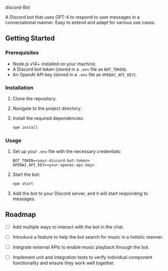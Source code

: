 discord-Bot

A Discord bot that uses GPT-4 to respond to user messages in a conversational manner. Easy to extend and adapt for various use cases.

## Getting Started

### Prerequisites
- Node.js v14+ installed on your machine.
- A Discord bot token (stored in a `.env` file as `BOT_TOKEN`).
- An OpenAI API key (stored in a `.env` file as `OPENAI_API_KEY`).

### Installation
1. Clone the repository:

2. Navigate to the project directory:

3. Install the required dependencies:
   ```bash
   npm install
   ```

### Usage
1. Set up your `.env` file with the necessary credentials:
   ```
   BOT_TOKEN=<your-discord-bot-token>
   OPENAI_API_KEY=<your-openai-api-key>
   ```
2. Start the bot:
   ```bash
   npm start
   ```
3. Add the bot to your Discord server, and it will start responding to messages.


## Roadmap
- [ ] Add multiple ways to interact with the bot in the chat.
- [ ] Introduce a feature to help the bot search for music in a holistic manner.
- [ ] Integrate external APIs to enable music playback through the bot.
- [ ] Implement unit and integration tests to verify individual component functionality and ensure they work well together.


